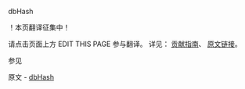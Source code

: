  dbHash

 ！本页翻译征集中！

请点击页面上方 EDIT THIS PAGE 参与翻译。
详见：
[贡献指南]( https://github.com/JinMuInfo/MongoDB-Manual-zh/blob/master/CONTRIBUTING.md )、
[原文链接](  https://docs.mongodb.com/manual/reference/command/dbHash/  )。

 参见

原文 - [dbHash]( https://docs.mongodb.com/manual/reference/command/dbHash/ )

